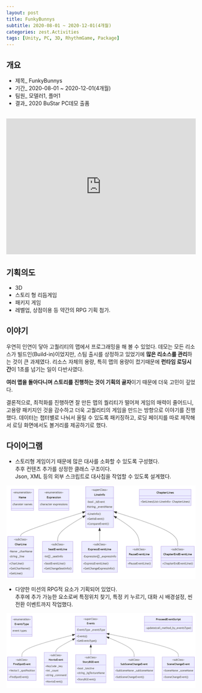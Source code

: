 ```yaml
---
layout: post
title: FunkyBunnys
subtitle: 2020-08-01 ~ 2020-12-01(4개월)
categories: zest.Activities  
tags: [Unity, PC, 3D, RhythmGame, Package]  
---
```


## 개요  
- 제목_ FunkyBunnys  
- 기간_ 2020-08-01 ~ 2020-12-01(4개월) 
- 팀원_ 모델러1, 플머1  
- 결과_ 2020 BuStar PC데모 출품  
<br>

<iframe style="displey:block; width:100%; hetght:100%;" width="640" height="360" src="https://www.youtube.com/embed/8Ijv0P6j-Pg" title="YouTube video player" frameborder="0" allow="accelerometer; autoplay; clipboard-write; encrypted-media; gyroscope; picture-in-picture" allowfullscreen></iframe>

## 기획의도  
- 3D  
- 스토리 형 리듬게임  
- 패키지 게임  
- 레벨업, 상점이용 등 약간의 RPG 기획 첨가.  

## 이야기  
<p>우연히 인연이 닿아 고퀄리티의 맵에서 프로그래밍을 해 볼 수 있었다. 데모는 모든 리소스가 빌드인(Build-in)이었지만, 스팀 출시를 상정하고 있었기에 <b>많은 리소스를 관리</b>하는 것이 큰 과제였다. 리소스 자체의 용량, 특히 맵의 용량이 컸기때문에 <b>런타임 로딩시간</b>이 1초를 넘기는 일이 다반사였다.</p>  
<p><b>여러 맵을 돌아다니며 스토리를 진행하는 것이 기획의 골자</b>이기 때문에 더욱 고민이 깊었다.</p>  
<p>결론적으로, 최적화를 진행하면 잘 만든 맵의 퀄리티가 떨어져 게임의 매력이 줄어드니, 고용량 패키지인 것을 감수하고 더욱 고퀄리티의 게임을 만드는 방향으로 이야기를 진행했다. 데이터는 챕터별로 나눠서 올릴 수 있도록 패키징하고, 로딩 페이지를 따로 제작해서 로딩 화면에서도 볼거리를 제공하기로 했다.</p>  

## 다이어그램  
- 스토리형 게임이기 때문에 많은 대사를 소화할 수 있도록 구성했다.  
추후 컨텐츠 추가를 상정한 클래스 구조이다.  
Json, XML 등의 외부 스크립트로 대사칩을 작업할 수 있도록 설계했다.  


[![Lines&Stories](https://raw.githubusercontent.com/SeungHyeon-Hong/SeungHyeon-Hong.github.io/main/assets/img/20200801_classdiagram_lineinfo.png)](https://raw.githubusercontent.com/SeungHyeon-Hong/SeungHyeon-Hong.github.io/main/assets/img/20200801_classdiagram_lineinfo.png)
<br>

- 다양한 미션의 RPG적 요소가 기획되어 있었다.  
추후에 추가 가능한 요소로써 특정위치 찾기, 특정 키 누르기, 대화 시 배경설정, 씬 전환 이벤트까지 작업했다.  


[![Events&Missions](https://raw.githubusercontent.com/SeungHyeon-Hong/SeungHyeon-Hong.github.io/main/assets/img/20200801_classdiagram_events.png)](https://raw.githubusercontent.com/SeungHyeon-Hong/SeungHyeon-Hong.github.io/main/assets/img/20200801_classdiagram_events.png)

